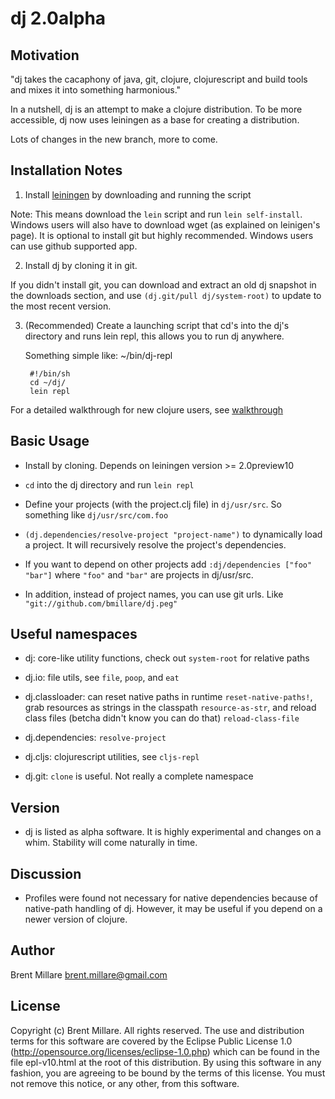 # dj 2.0alpha

## Motivation

"dj takes the cacaphony of java, git, clojure, clojurescript and build
tools and mixes it into something harmonious."

In a nutshell, dj is an attempt to make a clojure distribution. To be
more accessible, dj now uses leiningen as a base for creating a
distribution.

Lots of changes in the new branch, more to come.

## Installation Notes

1. Install [leiningen](https://github.com/technomancy/leiningen) by
downloading and running the script

Note: This means download the `lein` script and run `lein
self-install`. Windows users will also have to download wget (as
explained on leinigen's page). It is optional to install git but
highly recommended. Windows users can use github supported app.

2. Install dj by cloning it in git.

If you didn't install git, you can download and extract an old dj
snapshot in the downloads section, and use `(dj.git/pull
dj/system-root)` to update to the most recent version.

3. (Recommended) Create a launching script that cd's into the dj's
   directory and runs lein repl, this allows you to run dj anywhere.

   Something simple like:
   ~/bin/dj-repl

        #!/bin/sh
        cd ~/dj/
        lein repl

For a detailed walkthrough for new clojure users, see
[walkthrough](https://github.com/bmillare/dj/blob/master/WALKTHROUGH.md)

## Basic Usage

 * Install by cloning. Depends on leiningen version >= 2.0preview10

 * `cd` into the dj directory and run `lein repl`

 * Define your projects (with the project.clj file) in
   `dj/usr/src`. So something like `dj/usr/src/com.foo`

 * `(dj.dependencies/resolve-project "project-name")` to dynamically
   load a project. It will recursively resolve the project's
   dependencies.

 * If you want to depend on other projects add
   `:dj/dependencies ["foo" "bar"]`
   where `"foo"` and `"bar"` are projects in dj/usr/src.

 * In addition, instead of project names, you can use git urls. Like
   `"git://github.com/bmillare/dj.peg"`

## Useful namespaces

 * dj: core-like utility functions, check out `system-root` for
   relative paths

 * dj.io: file utils, see `file`, `poop`, and `eat`

 * dj.classloader: can reset native paths in runtime
   `reset-native-paths!`, grab resources as strings in the classpath
   `resource-as-str`, and reload class files (betcha didn't know you
   can do that) `reload-class-file`

 * dj.dependencies: `resolve-project`

 * dj.cljs: clojurescript utilities, see `cljs-repl`

 * dj.git: `clone` is useful. Not really a complete namespace

## Version

 * dj is listed as alpha software. It is highly experimental and
   changes on a whim. Stability will come naturally in time.

## Discussion

 * Profiles were found not necessary for native dependencies because of
   native-path handling of dj. However, it may be useful if you depend
   on a newer version of clojure.

## Author

Brent Millare
brent.millare@gmail.com

## License

Copyright (c) Brent Millare. All rights reserved. The use and
distribution terms for this software are covered by the Eclipse Public
License 1.0 (http://opensource.org/licenses/eclipse-1.0.php) which can
be found in the file epl-v10.html at the root of this distribution. By
using this software in any fashion, you are agreeing to be bound by
the terms of this license. You must not remove this notice, or any
other, from this software.